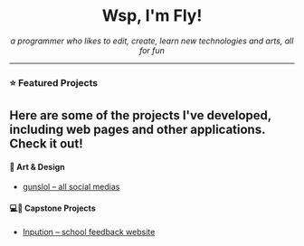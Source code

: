 <h1 align="center">Wsp, I'm <strong>Fly</strong>!</h1>

<p align="center"><i>a programmer who likes to edit, create, learn new technologies and arts, all for fun</i></p>

---

### ⭐ Featured Projects

Here are some of the projects I've developed, including web pages and other applications. Check it out!
---

#### 🎨 Art & Design
-  [gunslol – all social medias](https://guns.lol/flyaway999)
  
#### 💻💬 Capstone Projects
- [Inpution – school feedback website](https://flyaway999.github.io/TCC-FEEDBACK/home-page/index.html)
